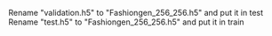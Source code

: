 Rename "validation.h5" to "Fashiongen_256_256.h5" and put it in test
Rename "test.h5" to "Fashiongen_256_256.h5" and put it in train
